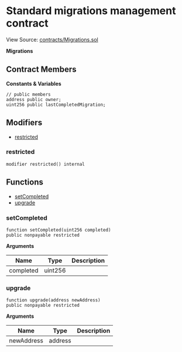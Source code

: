 # Standard migrations management contract

View Source: [contracts/Migrations.sol](https://github.com/Dapp-Wizards/Avastars-Contracts/blob/master/contracts/Migrations.sol)

**Migrations** 

## Contract Members
**Constants & Variables**

```solidity
// public members
address public owner;
uint256 public lastCompletedMigration;

```

## Modifiers

- [restricted](#restricted)

### restricted

```solidity
modifier restricted() internal
```

## **Functions**

- [setCompleted](#setcompleted)
- [upgrade](#upgrade)

### setCompleted

```solidity
function setCompleted(uint256 completed) 
public nonpayable restricted 
```

**Arguments**

| Name        | Type           | Description  |
| ------------- |------------- | -----|
| completed | uint256 |  | 

### upgrade

```solidity
function upgrade(address newAddress) 
public nonpayable restricted 
```

**Arguments**

| Name        | Type           | Description  |
| ------------- |------------- | -----|
| newAddress | address |  | 

